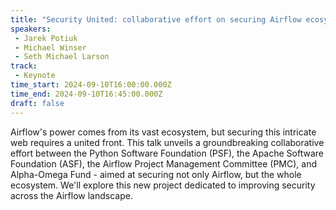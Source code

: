 ```yaml
---
title: "Security United: collaborative effort on securing Airflow ecosystem with Alpha-Omega, PSF & ASF"
speakers:
 - Jarek Potiuk
 - Michael Winser
 - Seth Michael Larson
track:
 - Keynote
time_start: 2024-09-10T16:00:00.000Z
time_end: 2024-09-10T16:45:00.000Z
draft: false
---
```


Airflow's power comes from its vast ecosystem, but securing this intricate web requires a united front. This talk unveils a groundbreaking collaborative effort between the Python Software Foundation (PSF), the Apache Software Foundation (ASF), the Airflow Project Management Committee (PMC), and Alpha-Omega Fund - aimed at securing not only Airflow, but the whole ecosystem. We'll explore this new project dedicated to improving security across the Airflow landscape.

